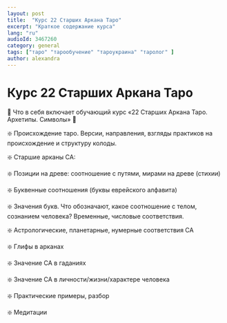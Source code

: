 ```yaml
---
layout: post
title:  "Курс 22 Старших Аркана Таро"
excerpt: "Краткое содержание курса"
lang: "ru"
audioId: 3467260
category: general
tags: ["таро" "тарообучение" "тароукраина" "таролог" ]
author: alexandra
---
```


# Курс 22 Старших Аркана Таро

💠 Что в себя включает обучающий курс «22 Старших Аркана Таро. Архетипы. Символы» 💠

❇️ Происхождение таро. Версии, направления, взгляды практиков на происхождение и структуру колоды. 

❇️ Старшие арканы СА:

❇️ Позиции на древе: соотношение с путями, мирами на древе (стихии)

 ❇️ Буквенные соотношения (буквы еврейского алфавита)

❇️ Значения букв. Что обозначают, какое соотношение с телом, сознанием человека? Временные, числовые соответствия. 

❇️ Астрологические, планетарные, нумерные соответствия СА

❇️ Глифы в арканах 

❇️ Значение СА в гаданиях 

❇️ Значение СА в личности/жизни/характере человека 

❇️ Практические примеры, разбор 

❇️ Медитации